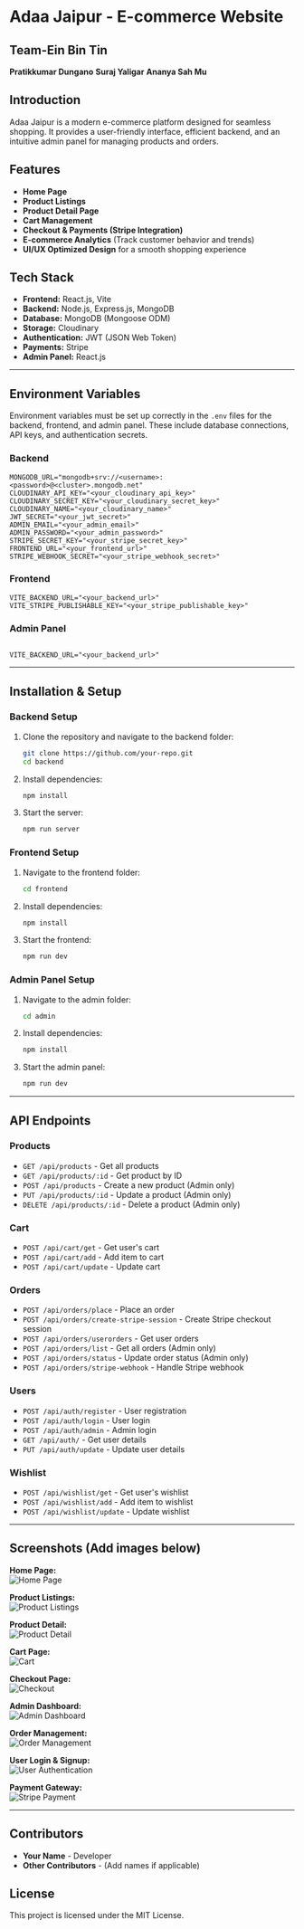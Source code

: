 # Adaa Jaipur - E-commerce Website 
## Team-Ein Bin Tin
**Pratikkumar Dungano**
**Suraj Yaligar**
**Ananya Sah Mu**

## Introduction
Adaa Jaipur is a modern e-commerce platform designed for seamless shopping. It provides a user-friendly interface, efficient backend, and an intuitive admin panel for managing products and orders.

## Features
- **Home Page**
- **Product Listings**
- **Product Detail Page**
- **Cart Management**
- **Checkout & Payments (Stripe Integration)**
- **E-commerce Analytics** (Track customer behavior and trends)
- **UI/UX Optimized Design** for a smooth shopping experience

## Tech Stack
- **Frontend:** React.js, Vite
- **Backend:** Node.js, Express.js, MongoDB
- **Database:** MongoDB (Mongoose ODM)
- **Storage:** Cloudinary
- **Authentication:** JWT (JSON Web Token)
- **Payments:** Stripe
- **Admin Panel:** React.js

---
## Environment Variables
Environment variables must be set up correctly in the `.env` files for the backend, frontend, and admin panel. These include database connections, API keys, and authentication secrets.

### Backend
```
MONGODB_URL="mongodb+srv://<username>:<password>@<cluster>.mongodb.net"
CLOUDINARY_API_KEY="<your_cloudinary_api_key>"
CLOUDINARY_SECRET_KEY="<your_cloudinary_secret_key>"
CLOUDINARY_NAME="<your_cloudinary_name>"
JWT_SECRET="<your_jwt_secret>"
ADMIN_EMAIL="<your_admin_email>"
ADMIN_PASSWORD="<your_admin_password>"
STRIPE_SECRET_KEY="<your_stripe_secret_key>"
FRONTEND_URL="<your_frontend_url>"
STRIPE_WEBHOOK_SECRET="<your_stripe_webhook_secret>"

```

### Frontend
```
VITE_BACKEND_URL="<your_backend_url>"
VITE_STRIPE_PUBLISHABLE_KEY="<your_stripe_publishable_key>"

```

### Admin Panel
```

VITE_BACKEND_URL="<your_backend_url>"
```

---
## Installation & Setup
### Backend Setup
1. Clone the repository and navigate to the backend folder:
   ```sh
   git clone https://github.com/your-repo.git
   cd backend
   ```
2. Install dependencies:
   ```sh
   npm install
   ```
3. Start the server:
   ```sh
   npm run server
   ```

### Frontend Setup
1. Navigate to the frontend folder:
   ```sh
   cd frontend
   ```
2. Install dependencies:
   ```sh
   npm install
   ```
3. Start the frontend:
   ```sh
   npm run dev
   ```

### Admin Panel Setup
1. Navigate to the admin folder:
   ```sh
   cd admin
   ```
2. Install dependencies:
   ```sh
   npm install
   ```
3. Start the admin panel:
   ```sh
   npm run dev
   ```

---
## API Endpoints
### Products
- `GET /api/products` - Get all products
- `GET /api/products/:id` - Get product by ID
- `POST /api/products` - Create a new product (Admin only)
- `PUT /api/products/:id` - Update a product (Admin only)
- `DELETE /api/products/:id` - Delete a product (Admin only)

### Cart
- `POST /api/cart/get` - Get user's cart
- `POST /api/cart/add` - Add item to cart
- `POST /api/cart/update` - Update cart

### Orders
- `POST /api/orders/place` - Place an order
- `POST /api/orders/create-stripe-session` - Create Stripe checkout session
- `POST /api/orders/userorders` - Get user orders
- `POST /api/orders/list` - Get all orders (Admin only)
- `POST /api/orders/status` - Update order status (Admin only)
- `POST /api/orders/stripe-webhook` - Handle Stripe webhook

### Users
- `POST /api/auth/register` - User registration
- `POST /api/auth/login` - User login
- `POST /api/auth/admin` - Admin login
- `GET /api/auth/` - Get user details
- `PUT /api/auth/update` - Update user details

### Wishlist
- `POST /api/wishlist/get` - Get user's wishlist
- `POST /api/wishlist/add` - Add item to wishlist
- `POST /api/wishlist/update` - Update wishlist

---
## Screenshots (Add images below)
**Home Page:**  
![Home Page](#)

**Product Listings:**  
![Product Listings](#)

**Product Detail:**  
![Product Detail](#)

**Cart Page:**  
![Cart](#)

**Checkout Page:**  
![Checkout](#)

**Admin Dashboard:**  
![Admin Dashboard](#)

**Order Management:**  
![Order Management](#)

**User Login & Signup:**  
![User Authentication](#)


**Payment Gateway:**  
![Stripe Payment](#)

---
## Contributors
- **Your Name** - Developer
- **Other Contributors** - (Add names if applicable)

## License
This project is licensed under the MIT License.

